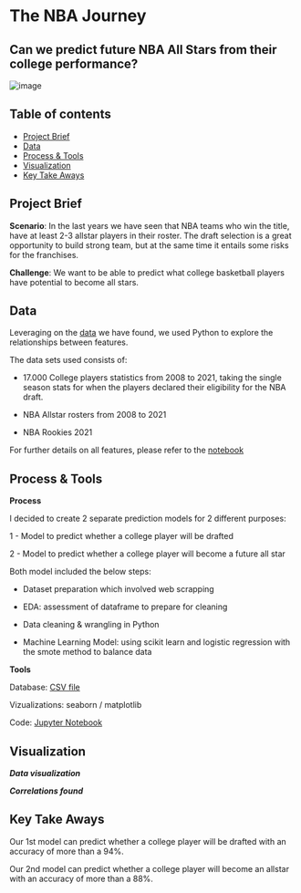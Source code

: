 # The NBA Journey

## Can we predict future NBA All Stars from their college performance?



   ![image](https://user-images.githubusercontent.com/88676121/146384858-ab1bc6a4-4d89-4680-af96-69abca697a18.png)


## Table of contents
- [Project Brief](https://github.com/PolFerrandis/Lab-Readme-Iris-Predictions#project-brief)
- [Data](https://github.com/PolFerrandis/Lab-Readme-Iris-Predictions#data)
- [Process & Tools](https://github.com/PolFerrandis/Lab-Readme-Iris-Predictions#process--tools)
- [Visualization](https://github.com/PolFerrandis/Lab-Readme-Iris-Predictions#visualization) 
- [Key Take Aways](https://github.com/PolFerrandis/Lab-Readme-Iris-Predictions#visualization)

## Project Brief
**Scenario**: In the last years we have seen that NBA teams who win the title, have at least 2-3 allstar players in their roster. The draft selection is a great opportunity to build strong team, but at the same time it entails some risks for the franchises.

**Challenge**: We want to be able to predict what college basketball players have potential to become all stars.


## Data

Leveraging on the [data]() we have found, we used Python to explore the relationships between features.

The data sets used consists of:

- 17.000 College players statistics from 2008 to 2021, taking the single season stats for when the players declared their eligibility for the NBA draft.

- NBA Allstar rosters from 2008 to 2021

- NBA Rookies 2021 



For further details on all features, please refer to the [notebook]()

## Process & Tools

**Process**

I decided to create 2 separate prediction models for 2 different purposes:


1 - Model to predict whether a college player will be drafted

2 - Model to predict whether a college player will become a future all star



Both model included the below steps:


- Dataset preparation which involved web scrapping

- EDA: assessment of dataframe to prepare for cleaning

- Data cleaning & wrangling in Python
    
- Machine Learning Model: using scikit learn and logistic regression with the smote method to balance data

**Tools**

Database: [CSV file]()

Vizualizations: seaborn / matplotlib

Code: [Jupyter Notebook]() 


## Visualization


_**Data visualization**_




**_Correlations found_**





## Key Take Aways

Our 1st model can predict whether a college player will be drafted with an accuracy of more than a 94%.

Our 2nd model can predict whether a college player will become an allstar with an accuracy of more than a 88%.


